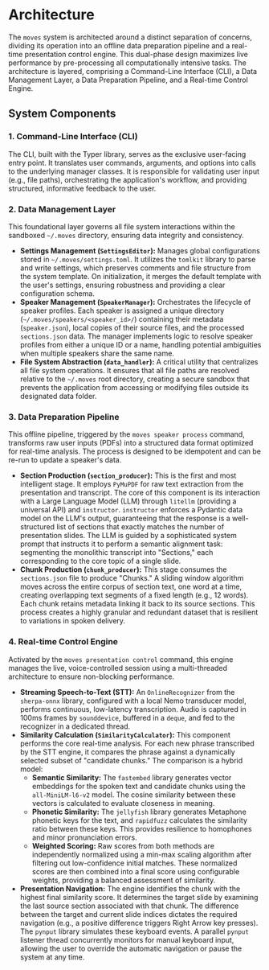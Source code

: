# Architecture

The `moves` system is architected around a distinct separation of concerns, dividing its operation into an offline data preparation pipeline and a real-time presentation control engine. This dual-phase design maximizes live performance by pre-processing all computationally intensive tasks. The architecture is layered, comprising a Command-Line Interface (CLI), a Data Management Layer, a Data Preparation Pipeline, and a Real-time Control Engine.

## System Components

### 1. Command-Line Interface (CLI)

The CLI, built with the Typer library, serves as the exclusive user-facing entry point. It translates user commands, arguments, and options into calls to the underlying manager classes. It is responsible for validating user input (e.g., file paths), orchestrating the application's workflow, and providing structured, informative feedback to the user.

### 2. Data Management Layer

This foundational layer governs all file system interactions within the sandboxed `~/.moves` directory, ensuring data integrity and consistency.

- **Settings Management (`SettingsEditor`):** Manages global configurations stored in `~/.moves/settings.toml`. It utilizes the `tomlkit` library to parse and write settings, which preserves comments and file structure from the system template. On initialization, it merges the default template with the user's settings, ensuring robustness and providing a clear configuration schema.
- **Speaker Management (`SpeakerManager`):** Orchestrates the lifecycle of speaker profiles. Each speaker is assigned a unique directory (`~/.moves/speakers/<speaker_id>/`) containing their metadata (`speaker.json`), local copies of their source files, and the processed `sections.json` data. The manager implements logic to resolve speaker profiles from either a unique ID or a name, handling potential ambiguities when multiple speakers share the same name.
- **File System Abstraction (`data_handler`):** A critical utility that centralizes all file system operations. It ensures that all file paths are resolved relative to the `~/.moves` root directory, creating a secure sandbox that prevents the application from accessing or modifying files outside its designated data folder.

### 3. Data Preparation Pipeline

This offline pipeline, triggered by the `moves speaker process` command, transforms raw user inputs (PDFs) into a structured data format optimized for real-time analysis. The process is designed to be idempotent and can be re-run to update a speaker's data.

- **Section Production (`section_producer`):** This is the first and most intelligent stage. It employs `PyMuPDF` for raw text extraction from the presentation and transcript. The core of this component is its interaction with a Large Language Model (LLM) through `litellm` (providing a universal API) and `instructor`. `instructor` enforces a Pydantic data model on the LLM's output, guaranteeing that the response is a well-structured list of sections that exactly matches the number of presentation slides. The LLM is guided by a sophisticated system prompt that instructs it to perform a semantic alignment task: segmenting the monolithic transcript into "Sections," each corresponding to the core topic of a single slide.
- **Chunk Production (`chunk_producer`):** This stage consumes the `sections.json` file to produce "Chunks." A sliding window algorithm moves across the entire corpus of section text, one word at a time, creating overlapping text segments of a fixed length (e.g., 12 words). Each chunk retains metadata linking it back to its source sections. This process creates a highly granular and redundant dataset that is resilient to variations in spoken delivery.

### 4. Real-time Control Engine

Activated by the `moves presentation control` command, this engine manages the live, voice-controlled session using a multi-threaded architecture to ensure non-blocking performance.

- **Streaming Speech-to-Text (STT):** An `OnlineRecognizer` from the `sherpa-onnx` library, configured with a local Nemo transducer model, performs continuous, low-latency transcription. Audio is captured in 100ms frames by `sounddevice`, buffered in a `deque`, and fed to the recognizer in a dedicated thread.
- **Similarity Calculation (`SimilarityCalculator`):** This component performs the core real-time analysis. For each new phrase transcribed by the STT engine, it compares the phrase against a dynamically selected subset of "candidate chunks." The comparison is a hybrid model:
  - **Semantic Similarity:** The `fastembed` library generates vector embeddings for the spoken text and candidate chunks using the `all-MiniLM-l6-v2` model. The cosine similarity between these vectors is calculated to evaluate closeness in meaning.
  - **Phonetic Similarity:** The `jellyfish` library generates Metaphone phonetic keys for the text, and `rapidfuzz` calculates the similarity ratio between these keys. This provides resilience to homophones and minor pronunciation errors.
  - **Weighted Scoring:** Raw scores from both methods are independently normalized using a min-max scaling algorithm after filtering out low-confidence initial matches. These normalized scores are then combined into a final score using configurable weights, providing a balanced assessment of similarity.
- **Presentation Navigation:** The engine identifies the chunk with the highest final similarity score. It determines the target slide by examining the last source section associated with that chunk. The difference between the target and current slide indices dictates the required navigation (e.g., a positive difference triggers Right Arrow key presses). The `pynput` library simulates these keyboard events. A parallel `pynput` listener thread concurrently monitors for manual keyboard input, allowing the user to override the automatic navigation or pause the system at any time.
